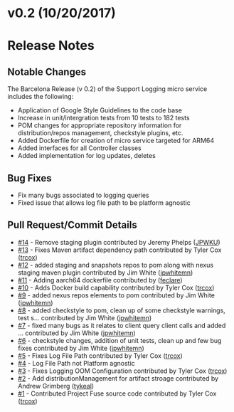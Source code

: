 # v0.2 (10/20/2017)
# Release Notes

## Notable Changes
The Barcelona Release (v 0.2) of the Support Logging micro service includes the following:
* Application of Google Style Guidelines to the code base
* Increase in unit/intergration tests from 10 tests to 182 tests
* POM changes for appropriate repository information for distribution/repos management, checkstyle plugins, etc.
* Added Dockerfile for creation of micro service targeted for ARM64 
* Added interfaces for all Controller classes
* Added implementation for log updates, deletes

## Bug Fixes
* Fix many bugs associated to logging queries
* Fixed issue that allows log file path to be platform agnostic

## Pull Request/Commit Details
 - [#14](https://github.com/edgexfoundry/support-logging/pull/14) - Remove staging plugin contributed by Jeremy Phelps ([JPWKU](https://github.com/JPWKU))
 - [#13](https://github.com/edgexfoundry/support-logging/pull/13) - Fixes Maven artifact dependency path contributed by Tyler Cox ([trcox](https://github.com/trcox))
 - [#12](https://github.com/edgexfoundry/support-logging/pull/12) - added staging and snapshots repos to pom along with nexus staging maven plugin contributed by Jim White ([jpwhitemn](https://github.com/jpwhitemn))
 - [#11](https://github.com/edgexfoundry/support-logging/pull/11) - Adding aarch64 dockerfile contributed by ([feclare](https://github.com/feclare))
 - [#10](https://github.com/edgexfoundry/support-logging/pull/10) - Adds Docker build capability contributed by Tyler Cox ([trcox](https://github.com/trcox))
 - [#9](https://github.com/edgexfoundry/support-logging/pull/9) - added nexus repos elements to pom contributed by Jim White ([jpwhitemn](https://github.com/jpwhitemn))
 - [#8](https://github.com/edgexfoundry/support-logging/pull/8) - added checkstyle to pom, clean up of some checkstyle warnings, test s… contributed by Jim White ([jpwhitemn](https://github.com/jpwhitemn))
 - [#7](https://github.com/edgexfoundry/support-logging/pull/7) - fixed many bugs as it relates to client query client calls and added … contributed by Jim White ([jpwhitemn](https://github.com/jpwhitemn))
 - [#6](https://github.com/edgexfoundry/support-logging/pull/6) - checkstyle changes, addition of unit tests, clean up and few bug fixes contributed by Jim White ([jpwhitemn](https://github.com/jpwhitemn))
 - [#5](https://github.com/edgexfoundry/support-logging/pull/5) - Fixes Log File Path contributed by Tyler Cox ([trcox](https://github.com/trcox))
 - [#4](https://github.com/edgexfoundry/support-logging/issues/4) - Log File Path not Platform agnostic
 - [#3](https://github.com/edgexfoundry/support-logging/pull/3) - Fixes Logging OOM Configuration contributed by Tyler Cox ([trcox](https://github.com/trcox))
 - [#2](https://github.com/edgexfoundry/support-logging/pull/2) - Add distributionManagement for artifact stroage contributed by Andrew Grimberg ([tykeal](https://github.com/tykeal))
 - [#1](https://github.com/edgexfoundry/support-logging/pull/1) - Contributed Project Fuse source code contributed by Tyler Cox ([trcox](https://github.com/trcox))

